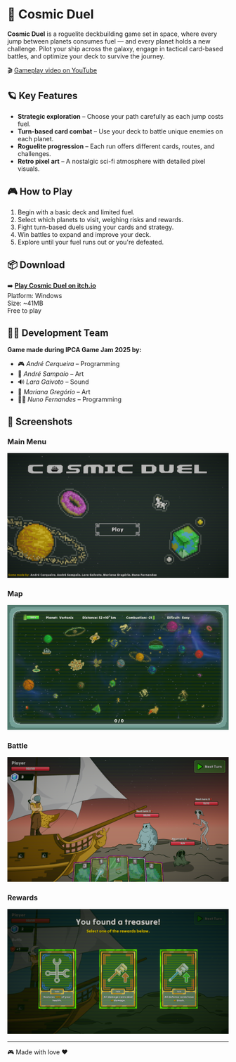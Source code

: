# 🚀 Cosmic Duel

**Cosmic Duel** is a roguelite deckbuilding game set in space, where every jump between planets consumes fuel — and every planet holds a new challenge. Pilot your ship across the galaxy, engage in tactical card-based battles, and optimize your deck to survive the journey.

🎬 [Gameplay video on YouTube](https://www.youtube.com/watch?v=CIL81KBdraE)

## 🪐 Key Features

- **Strategic exploration** – Choose your path carefully as each jump costs fuel.
- **Turn-based card combat** – Use your deck to battle unique enemies on each planet.
- **Roguelite progression** – Each run offers different cards, routes, and challenges.
- **Retro pixel art** – A nostalgic sci-fi atmosphere with detailed pixel visuals.

## 🎮 How to Play

1. Begin with a basic deck and limited fuel.
2. Select which planets to visit, weighing risks and rewards.
3. Fight turn-based duels using your cards and strategy.
4. Win battles to expand and improve your deck.
5. Explore until your fuel runs out or you're defeated.

## 📦 Download

➡️ **[Play Cosmic Duel on itch.io](https://andrecerqueira.itch.io/cosmic-duel)**  
Platform: Windows  
Size: ~41MB  
Free to play

## 👨‍🚀 Development Team

**Game made during IPCA Game Jam 2025 by:**

- 🎮 *André Cerqueira* – Programming  
- 🎨 *André Sampaio* – Art  
- 🔊 *Lara Gaivoto* – Sound  
- 🎨 *Mariana Gregório* – Art  
- 👨‍💻 *Nuno Fernandes* – Programming

## 📸 Screenshots

### Main Menu
![Planet Map](screenshots/UZLUew.png)

### Map
![Battle](screenshots/FS2YkZ.png)

### Battle
![Battle](screenshots/vVBDU7.png)

### Rewards
![Battle](screenshots/GFctZp.png)

---

🎮 Made with love ❤
